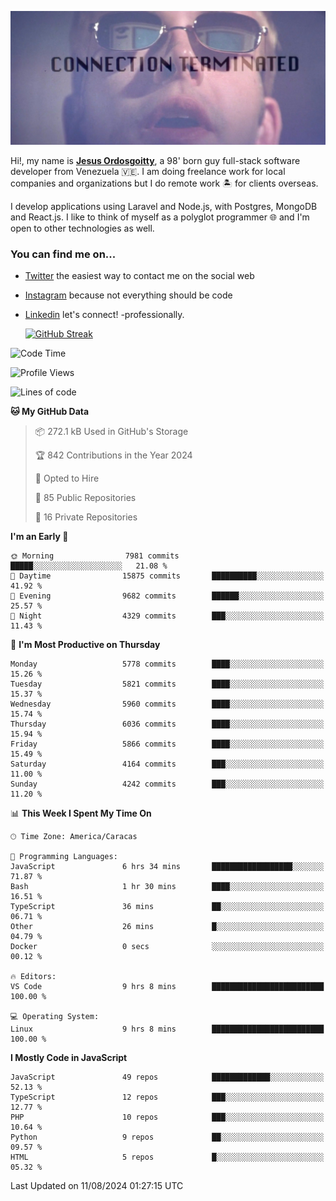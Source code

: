 ![hackers movie reference](./disconnected.jpg)

Hi!, my name is [**Jesus Ordosgoitty**](https://jodaz.dev), a 98' born guy full-stack software developer from Venezuela 🇻🇪. I am doing freelance work for local companies and organizations but I do remote work 🏝️ for clients overseas. 

I develop applications using Laravel and Node.js, with Postgres, MongoDB and React.js. I like to think of myself as a polyglot programmer 🌐 and I'm open to other technologies as well.

### You can find me on...

- [Twitter](https://twitter.com/jodaz_) the easiest way to contact me on the social web
- [Instagram](https://instagram.com/jodaz_) because not everything should be code
- [Linkedin](https://linkedin.com/in/jodaz) let's connect! -professionally.


    [![GitHub Streak](https://streak-stats.demolab.com?user=jodaz&theme=tokyonight)](https://git.io/streak-stats)

<!--START_SECTION:waka-->
![Code Time](http://img.shields.io/badge/Code%20Time-6%2C687%20hrs%2020%20mins-blue)

![Profile Views](http://img.shields.io/badge/Profile%20Views-0-blue)

![Lines of code](https://img.shields.io/badge/From%20Hello%20World%20I%27ve%20Written-82.7%20million%20lines%20of%20code-blue)

**🐱 My GitHub Data** 

> 📦 272.1 kB Used in GitHub's Storage 
 > 
> 🏆 842 Contributions in the Year 2024
 > 
> 💼 Opted to Hire
 > 
> 📜 85 Public Repositories 
 > 
> 🔑 16 Private Repositories 
 > 
**I'm an Early 🐤** 

```text
🌞 Morning                7981 commits        █████░░░░░░░░░░░░░░░░░░░░   21.08 % 
🌆 Daytime                15875 commits       ██████████░░░░░░░░░░░░░░░   41.92 % 
🌃 Evening                9682 commits        ██████░░░░░░░░░░░░░░░░░░░   25.57 % 
🌙 Night                  4329 commits        ███░░░░░░░░░░░░░░░░░░░░░░   11.43 % 
```
📅 **I'm Most Productive on Thursday** 

```text
Monday                   5778 commits        ████░░░░░░░░░░░░░░░░░░░░░   15.26 % 
Tuesday                  5821 commits        ████░░░░░░░░░░░░░░░░░░░░░   15.37 % 
Wednesday                5960 commits        ████░░░░░░░░░░░░░░░░░░░░░   15.74 % 
Thursday                 6036 commits        ████░░░░░░░░░░░░░░░░░░░░░   15.94 % 
Friday                   5866 commits        ████░░░░░░░░░░░░░░░░░░░░░   15.49 % 
Saturday                 4164 commits        ███░░░░░░░░░░░░░░░░░░░░░░   11.00 % 
Sunday                   4242 commits        ███░░░░░░░░░░░░░░░░░░░░░░   11.20 % 
```


📊 **This Week I Spent My Time On** 

```text
🕑︎ Time Zone: America/Caracas

💬 Programming Languages: 
JavaScript               6 hrs 34 mins       ██████████████████░░░░░░░   71.87 % 
Bash                     1 hr 30 mins        ████░░░░░░░░░░░░░░░░░░░░░   16.51 % 
TypeScript               36 mins             ██░░░░░░░░░░░░░░░░░░░░░░░   06.71 % 
Other                    26 mins             █░░░░░░░░░░░░░░░░░░░░░░░░   04.79 % 
Docker                   0 secs              ░░░░░░░░░░░░░░░░░░░░░░░░░   00.12 % 

🔥 Editors: 
VS Code                  9 hrs 8 mins        █████████████████████████   100.00 % 

💻 Operating System: 
Linux                    9 hrs 8 mins        █████████████████████████   100.00 % 
```

**I Mostly Code in JavaScript** 

```text
JavaScript               49 repos            █████████████░░░░░░░░░░░░   52.13 % 
TypeScript               12 repos            ███░░░░░░░░░░░░░░░░░░░░░░   12.77 % 
PHP                      10 repos            ███░░░░░░░░░░░░░░░░░░░░░░   10.64 % 
Python                   9 repos             ██░░░░░░░░░░░░░░░░░░░░░░░   09.57 % 
HTML                     5 repos             █░░░░░░░░░░░░░░░░░░░░░░░░   05.32 % 
```




 Last Updated on 11/08/2024 01:27:15 UTC
<!--END_SECTION:waka-->
